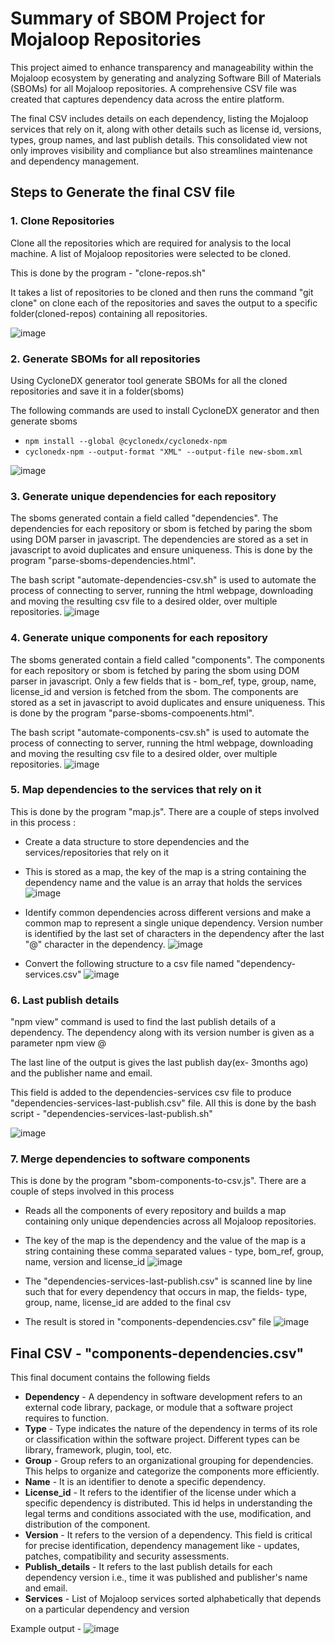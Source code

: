 # Summary of SBOM Project for Mojaloop Repositories 

This project aimed to enhance transparency and manageability within the Mojaloop ecosystem by generating and analyzing Software Bill of Materials (SBOMs) for all Mojaloop repositories. A comprehensive CSV file was created that captures dependency data across the entire platform.

The final CSV includes details on each dependency, listing the Mojaloop services that rely on it, along with other details such as license id, versions, types, group names, and last publish details. This consolidated view not only improves visibility and compliance but also streamlines maintenance and dependency management.

## Steps to Generate the final CSV file 
### 1. Clone Repositories 
Clone all the repositories which are required for analysis to the local machine. A list of Mojaloop repositories were selected to be cloned. 

This is done by the program - "clone-repos.sh" 
	
It takes a list of repositories to be cloned and then runs the command "git clone" on clone each of the repositories and saves the output to a specific folder(cloned-repos) containing all repositories.

![image](https://github.com/user-attachments/assets/82c72474-2831-4b63-bb59-f7bf192b9b78)

### 2. Generate SBOMs for all repositories 
Using CycloneDX generator tool generate SBOMs for all the cloned repositories and save it in a folder(sboms)

The following commands are used to install CycloneDX generator and then generate sboms 
- `npm install --global @cyclonedx/cyclonedx-npm`
- `cyclonedx-npm --output-format "XML" --output-file new-sbom.xml`

![image](https://github.com/user-attachments/assets/d2e5685a-6da2-408b-a703-4c1bc90671d4)

### 3. Generate unique dependencies for each repository
The sboms generated contain a field called "dependencies". The dependencies for each repository or sbom is fetched by paring the sbom using DOM parser in javascript. The dependencies are stored as a set in javascript to avoid duplicates and ensure uniqueness. This is done by the program "parse-sboms-dependencies.html".

The bash script "automate-dependencies-csv.sh" is used to automate the process of connecting to server, running the html webpage, downloading and moving the resulting csv file to a desired older, over multiple repositories. 
![image](https://github.com/user-attachments/assets/fbe758c1-b66a-4116-82c8-f6fbabf3c387)

### 4. Generate unique components for each repository
The sboms generated contain a field called "components". The components for each repository or sbom is fetched by paring the sbom using DOM parser in javascript. Only a few fields that is - bom_ref, type, group, name, license_id and version is fetched from the sbom. The components are stored as a set in javascript to avoid duplicates and ensure uniqueness. This is done by the program "parse-sboms-compoenents.html". 

The bash script "automate-components-csv.sh" is used to automate the process of connecting to server, running the html webpage, downloading and moving the resulting csv file to a desired older, over multiple repositories. 
![image](https://github.com/user-attachments/assets/0a99a1dd-f127-42bc-b6de-76f7c853b17c)

### 5. Map dependencies to the services that rely on it 
This is done by the program "map.js". There are a couple of steps involved in this process : 
- Create a data structure to store dependencies and the services/repositories that rely on it 
- This is stored as a map, the key of the map is a string containing the dependency name and the value is an array that holds the services 
![image](https://github.com/user-attachments/assets/1f873a16-dd4e-45c4-9afd-7b3dbf34892d)

- Identify common dependencies across different versions and make a common map to represent a single unique dependency. Version number is identified by the last set of characters in the dependency after the last "@" character in the dependency.
![image](https://github.com/user-attachments/assets/4bb86bca-8f3f-4bc9-b7ec-b0eed8c021ef)

- Convert the following structure to a csv file named "dependency-services.csv" 
![image](https://github.com/user-attachments/assets/19076ad9-5f37-4c5e-af43-28f0ca3f1081)


### 6. Last publish details 
"npm view" command is used to find the last publish details of a dependency. The dependency along with its version number is given as a parameter npm view <package-name>@<version>
	
The last line of the output is gives the last publish day(ex- 3months ago) and the publisher name and email. 
	
This field is added to the dependencies-services csv file to produce "dependencies-services-last-publish.csv" file.
All this is done by the bash script - "dependencies-services-last-publish.sh"

![image](https://github.com/user-attachments/assets/1dedd7f2-4b70-442c-bbb2-bdc497ae4981)


### 7. Merge dependencies to software components 
This is done by the program "sbom-components-to-csv.js". There are a couple of steps involved in this process 
- Reads all the components of every repository and builds a map containing only unique dependencies across all Mojaloop repositories. 
- The key of the map is the dependency and the value of the map is a string containing these comma separated values - type, bom_ref, group, name, version and license_id
![image](https://github.com/user-attachments/assets/5648c2ef-e0e6-43c3-95b6-ad34277da7af)

- The "dependencies-services-last-publish.csv" is scanned line by line such that for every dependency that occurs in map, the fields- type, group, name, license_id are added to the final csv 
- The result is stored in "components-dependencies.csv" file 
![image](https://github.com/user-attachments/assets/1eeb4887-9ec3-4362-ad5f-9ac5ac330f16)


## Final CSV - "components-dependencies.csv"

This final document contains the following fields 

- **Dependency** - A dependency in software development refers to an external code library, package, or module that a software project requires to function.
- **Type** - Type indicates the nature of the dependency in terms of its role or classification within the software project. Different types can be library, framework, plugin, tool, etc. 
- **Group** - Group refers to an organizational grouping for dependencies. This helps to organize and categorize the components more efficiently. 
- **Name** - It is an identifier to denote a specific dependency. 
- **License_id** - It refers to the identifier of the license under which a specific dependency is distributed. This id helps in understanding the legal terms and conditions associated with the use, modification, and distribution of the component. 
- **Version** - It refers to the version of a dependency. This field is critical for precise identification, dependency management like - updates, patches, compatibility and security assessments. 
- **Publish_details** - It refers to the last publish details for each dependency version i.e., time it was published and publisher's name and email. 
- **Services** - List of Mojaloop services sorted alphabetically that depends on a particular dependency and version 
  
Example output - 
![image](https://github.com/user-attachments/assets/96703ff8-0c03-433d-8da7-53884b9a2dbc)













